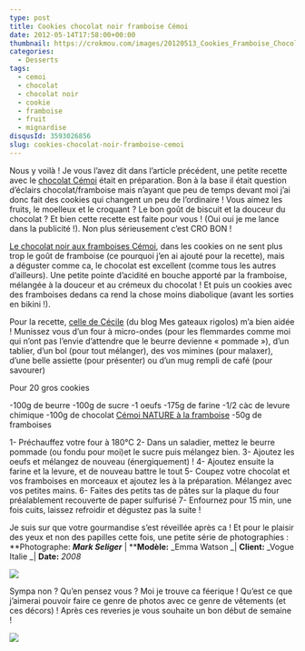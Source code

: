 ```yaml
---
type: post
title: Cookies chocolat noir framboise Cémoi
date: 2012-05-14T17:58:00+00:00
thumbnail: https://crokmou.com/images/20120513_Cookies_Framboise_Chocolat_C--moi_Nature_0003.jpg
categories:
  - Desserts
tags:
  - cemoi
  - chocolat
  - chocolat noir
  - cookie
  - framboise
  - fruit
  - mignardise
disqusId: 3593026856
slug: cookies-chocolat-noir-framboise-cemoi
---
```


Nous y voilà ! Je vous l’avez dit dans l’article précédent, une petite recette avec le [chocolat Cémoi](http://www.jaimelechocolat.fr/chocolat-guimauve/tablettes-chocolat.html) était en préparation. Bon à la base il était question d’éclairs chocolat/framboise mais n’ayant que peu de temps devant moi j’ai donc fait des cookies qui changent un peu de l’ordinaire ! Vous aimez les fruits, le moelleux et le croquant ? Le bon goût de biscuit et la douceur du chocolat ? Et bien cette recette est faite pour vous ! (Oui oui je me lance dans la publicité !). Non plus sérieusement c’est CRO BON !

[Le chocolat noir aux framboises Cémoi](http://www.jaimelechocolat.fr/tablette-chocolat-bio-framboise-55-cacao.html/), dans les cookies on ne sent plus trop le goût de framboise (ce pourquoi j’en ai ajouté pour la recette), mais a déguster comme ca, le chocolat est excellent (comme tous les autres d’ailleurs). Une petite pointe d’acidité en bouche apporté par la framboise, mélangée à la douceur et au crémeux du chocolat !
Et puis un cookies avec des framboises dedans ca rend la chose moins diabolique (avant les sorties en bikini !).

Pour la recette, [celle de Cécile](http://mesgateauxrigolos.over-blog.com/article-32844330.html) (du blog Mes gateaux rigolos) m’a bien aidée ! Munissez vous d’un four à micro-ondes (pour les flemmardes comme moi qui n’ont pas l’envie d’attendre que le beurre devienne « pommade »), d’un tablier, d’un bol (pour tout mélanger), des vos mimines (pour malaxer), d’une belle assiette (pour présenter) ou d’un mug rempli de café (pour savourer)

Pour 20 gros cookies

-100g de beurre
-100g de sucre
-1 oeufs
-175g de farine
-1/2 càc de levure chimique
-100g de chocolat [Cémoi NATURE à la framboise](http://www.jaimelechocolat.fr/tablette-chocolat-bio-framboise-55-cacao.html/)
-50g de framboises

1- Préchauffez votre four à 180°C
2- Dans un saladier, mettez le beurre pommade (ou fondu pour moi)et le sucre puis mélangez bien.
3- Ajoutez les oeufs et mélangez de nouveau (énergiquement) !
4- Ajoutez ensuite la farine et la levure, et de nouveau battre le tout
5- Coupez votre chocolat et vos framboises en morceaux et ajoutez les à la préparation. Mélangez avec vos petites mains.
6- Faites des petits tas de pâtes sur la plaque du four préalablement recouverte de paper sulfurisé
7- Enfournez pour 15 min, une fois cuits, laissez refroidir et dégustez pas la suite !

Je suis sur que votre gourmandise s’est réveillée après ca ! Et pour le plaisir des yeux et non des papilles cette fois, une petite série de photographies : **Photographe: **_Mark Seliger_** | ****Modèle:** _Emma Watson _| **Client:** _Vogue Italie _| **Date:** _2008_

![](http://3.bp.blogspot.com/-ZopJDSRcvKE/T7E31GtFFeI/AAAAAAAACaA/HW03_aLHx9Q/s1600/Emma-Watson-Photoshoot-Vogue-Italia-Mark-Seliger-5.jpg)

Sympa non ? Qu’en pensez vous ? Moi je trouve ca féerique ! Qu’est ce que j’aimerai pouvoir faire ce genre de photos avec ce genre de vêtements (et ces décors) ! Après ces reveries je vous souhaite un bon début de semaine !

![](http://4.bp.blogspot.com/-TT_gBJSE89c/T7E4ftxluhI/AAAAAAAACaI/qNJ6paY3e0U/s1600/panda+fait+des+bisous+Hellogif.gif)